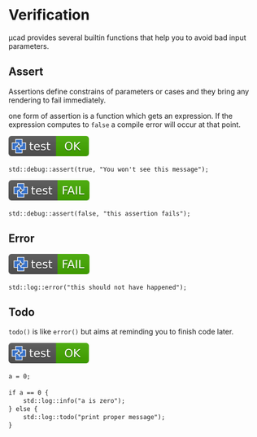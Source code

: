 # Verification

µcad provides several builtin functions that help you to avoid bad input parameters.

## Assert

Assertions define constrains of parameters or cases and they bring any rendering to fail immediately.

one form of assertion is a function which gets an expression.
If the expression computes to `false` a compile error will occur at
that point.

[![test](.test/verify_assert.svg)](.test/verify_assert.log)

```µcad,verify_assert
std::debug::assert(true, "You won't see this message");
```

[![test](.test/verify_assert_fail.svg)](.test/verify_assert_fail.log)

```µcad,verify_assert_fail#fail
std::debug::assert(false, "this assertion fails");
```

## Error

[![test](.test/verify_error.svg)](.test/verify_error.log)

```µcad,verify_error#fail
std::log::error("this should not have happened");
```

## Todo

`todo()` is like `error()` but aims at reminding you to finish code later.

[![test](.test/verify_todo.svg)](.test/verify_todo.log)

```µcad,verify_todo
a = 0;

if a == 0 {
    std::log::info("a is zero");
} else {
    std::log::todo("print proper message");
}
```
